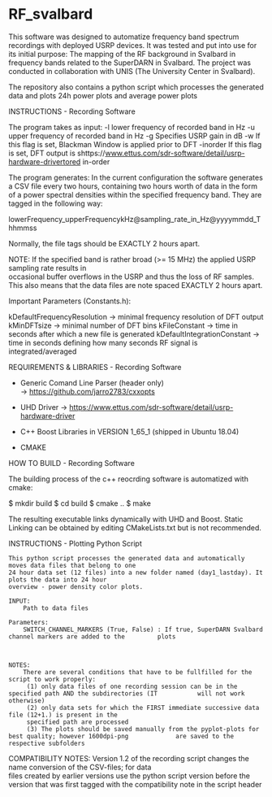 # RF_svalbard 

This software was designed to automatize frequency band spectrum recordings with deployed USRP devices.
It was tested and put into use for its initial purpose: 
The mapping of the RF background in Svalbard in frequency bands related to the SuperDARN in Svalbard. The project was conducted in collaboration with UNIS (The University Center in Svalbard).  
 
The repository also contains a python script which processes the generated data and plots 24h power plots and average power plots 


INSTRUCTIONS - Recording Software

 The program takes as input: 
  -l lower frequency of recorded band in Hz
  -u upper frequency of recorded band in Hz
  -g Specifies USRP gain in dB
  -w If this flag is set, Blackman Window is applied prior to DFT 
  -inorder If this flag is set, DFT output is shttps://www.ettus.com/sdr-software/detail/usrp-hardware-drivertored in-order
  
  
 The program generates:
  In the current configuration the software generates a CSV file every two hours, containing two hours 
  worth of data in the form of a power spectral densities within the specified frequency band. They are tagged
  in the following way:
  
  
  lowerFrequency_upperFrequencykHz@sampling_rate_in_Hz@yyyymmdd_Thhmmss
  
  
  Normally, the file tags should be EXACTLY 2 hours apart. 
  
  NOTE: If the specified band is rather broad (>= 15 MHz) the applied USRP sampling rate results in  
  occasional buffer overflows in the USRP and thus the loss of RF samples. This also means that the data files
  are note spaced EXACTLY 2 hours apart.  
  
  Important Parameters (Constants.h):
  
  kDefaultFrequencyResolution -> minimal frequency resolution of DFT output
  kMinDFTsize -> minimal number of DFT bins
  kFileConstant -> time in seconds after which a new file is generated
  kDefaultIntegrationConstant -> time in seconds defining how many seconds RF signal is integrated/averaged 
  
  
  
  
  
  REQUIREMENTS & LIBRARIES - Recording Software
  
  - Generic Comand Line Parser (header only)	
     -> https://github.com/jarro2783/cxxopts
     
  - UHD Driver
   		-> https://www.ettus.com/sdr-software/detail/usrp-hardware-driver
  		
  - C++ Boost Libraries in VERSION 1_65_1 (shipped in Ubuntu 18.04)  	
  
  
  - CMAKE 	
  
  
  HOW TO BUILD - Recording Software
  
  The building process of the c++ reocrding software is automatized with cmake: 
  
  $ mkdir build
  $ cd build
  $ cmake ..
  $ make
  
  
  The resulting executable links dynamically with UHD and Boost. Static Linking can be obtained by editing 
  CMakeLists.txt but is not recommended. 
  
  
   INSTRUCTIONS - Plotting Python Script 
   
   	This python script processes the generated data and automatically moves data files that belong to one  	
   	24 hour data set (12 files) into a new folder named (day1_lastday). It plots the data into 24 hour  
   	overview - power density color plots.  
   	
   	INPUT:
   		Path to data files 
   		
   	Parameters: 
   		SWITCH_CHANNEL_MARKERS (True, False) : If true, SuperDARN Svalbard channel markers are added to the 		plots
   				
   
   
   	NOTES: 
   		There are several conditions that have to be fullfilled for the script to work properly:
   		 (1) only data files of one recording session can be in the specified path AND the subdirectories (IT 			will not work otherwise)
   		 (2) only data sets for which the FIRST immediate successive data file (12+1.) is present in the 	
   		 specified path are processed
   		 (3) The plots should be saved manually from the pyplot-plots for best quality; however 1600dpi-png 			are saved to the respective subfolders 
   		 
   COMPATIBILITY NOTES: 
   		Version 1.2 of the recording script changes the name conversion of the CSV-files; for data 	
   		files created by earlier versions use the python script version before the version that was 
   		first tagged with the compatibility note in the script header		 
   	 